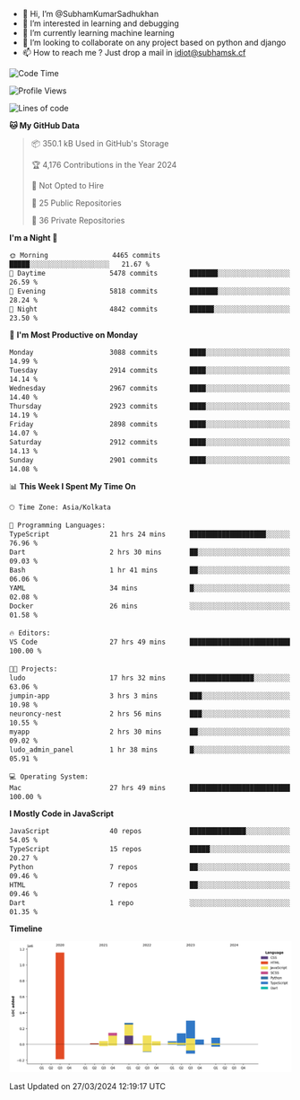 - 👋 Hi, I’m @SubhamKumarSadhukhan
- 👀 I’m interested in learning and debugging
- 🌱 I’m currently learning machine learning
- 💞️ I’m looking to collaborate on any project based on python and django
- 📫 How to reach me ?
      Just drop a mail in idiot@subhamsk.cf

<!---
SubhamKumarSadhukhan/SubhamKumarSadhukhan is a ✨ special ✨ repository because its `README.md` (this file) appears on your GitHub profile.
You can click the Preview link to take a look at your changes.
--->


<!--START_SECTION:waka-->
![Code Time](http://img.shields.io/badge/Code%20Time-2%2C041%20hrs%2031%20mins-blue)

![Profile Views](http://img.shields.io/badge/Profile%20Views-6-blue)

![Lines of code](https://img.shields.io/badge/From%20Hello%20World%20I%27ve%20Written-2.4%20million%20lines%20of%20code-blue)

**🐱 My GitHub Data** 

> 📦 350.1 kB Used in GitHub's Storage 
 > 
> 🏆 4,176 Contributions in the Year 2024
 > 
> 🚫 Not Opted to Hire
 > 
> 📜 25 Public Repositories 
 > 
> 🔑 36 Private Repositories 
 > 
**I'm a Night 🦉** 

```text
🌞 Morning                4465 commits        █████░░░░░░░░░░░░░░░░░░░░   21.67 % 
🌆 Daytime                5478 commits        ███████░░░░░░░░░░░░░░░░░░   26.59 % 
🌃 Evening                5818 commits        ███████░░░░░░░░░░░░░░░░░░   28.24 % 
🌙 Night                  4842 commits        ██████░░░░░░░░░░░░░░░░░░░   23.50 % 
```
📅 **I'm Most Productive on Monday** 

```text
Monday                   3088 commits        ████░░░░░░░░░░░░░░░░░░░░░   14.99 % 
Tuesday                  2914 commits        ████░░░░░░░░░░░░░░░░░░░░░   14.14 % 
Wednesday                2967 commits        ████░░░░░░░░░░░░░░░░░░░░░   14.40 % 
Thursday                 2923 commits        ████░░░░░░░░░░░░░░░░░░░░░   14.19 % 
Friday                   2898 commits        ████░░░░░░░░░░░░░░░░░░░░░   14.07 % 
Saturday                 2912 commits        ████░░░░░░░░░░░░░░░░░░░░░   14.13 % 
Sunday                   2901 commits        ████░░░░░░░░░░░░░░░░░░░░░   14.08 % 
```


📊 **This Week I Spent My Time On** 

```text
🕑︎ Time Zone: Asia/Kolkata

💬 Programming Languages: 
TypeScript               21 hrs 24 mins      ███████████████████░░░░░░   76.96 % 
Dart                     2 hrs 30 mins       ██░░░░░░░░░░░░░░░░░░░░░░░   09.03 % 
Bash                     1 hr 41 mins        ██░░░░░░░░░░░░░░░░░░░░░░░   06.06 % 
YAML                     34 mins             █░░░░░░░░░░░░░░░░░░░░░░░░   02.08 % 
Docker                   26 mins             ░░░░░░░░░░░░░░░░░░░░░░░░░   01.58 % 

🔥 Editors: 
VS Code                  27 hrs 49 mins      █████████████████████████   100.00 % 

🐱‍💻 Projects: 
ludo                     17 hrs 32 mins      ████████████████░░░░░░░░░   63.06 % 
jumpin-app               3 hrs 3 mins        ███░░░░░░░░░░░░░░░░░░░░░░   10.98 % 
neuroncy-nest            2 hrs 56 mins       ███░░░░░░░░░░░░░░░░░░░░░░   10.55 % 
myapp                    2 hrs 30 mins       ██░░░░░░░░░░░░░░░░░░░░░░░   09.02 % 
ludo_admin_panel         1 hr 38 mins        █░░░░░░░░░░░░░░░░░░░░░░░░   05.91 % 

💻 Operating System: 
Mac                      27 hrs 49 mins      █████████████████████████   100.00 % 
```

**I Mostly Code in JavaScript** 

```text
JavaScript               40 repos            ██████████████░░░░░░░░░░░   54.05 % 
TypeScript               15 repos            █████░░░░░░░░░░░░░░░░░░░░   20.27 % 
Python                   7 repos             ██░░░░░░░░░░░░░░░░░░░░░░░   09.46 % 
HTML                     7 repos             ██░░░░░░░░░░░░░░░░░░░░░░░   09.46 % 
Dart                     1 repo              ░░░░░░░░░░░░░░░░░░░░░░░░░   01.35 % 
```



**Timeline**

![Lines of Code chart](https://raw.githubusercontent.com/SubhamKumarSadhukhan/SubhamKumarSadhukhan/main/assets/bar_graph.png)


 Last Updated on 27/03/2024 12:19:17 UTC
<!--END_SECTION:waka-->
